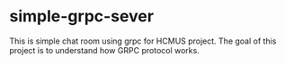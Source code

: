 # simple-grpc-sever

This is simple chat room using grpc for HCMUS project.
The goal of this project is to understand how GRPC protocol works.

